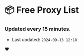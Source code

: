 # :package: Free Proxy List
### Updated every 15 minutes.

- Last updated: `2024-09-13 12:18`

:heart:
